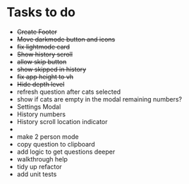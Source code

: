 # Tasks to do

- ~~Create Footer~~
- ~~Move darkmode button and icons~~
- ~~fix lightmode card~~
- ~~Show history scroll~~
- ~~allow skip button~~
- ~~show skipped in history~~
- ~~fix app height to vh~~
- ~~Hide depth level~~
- refresh question after cats selected
- show if cats are empty in the modal remaining numbers?
- Settings Modal
- History numbers
- History scroll location indicator
-
- make 2 person mode
- copy question to clipboard
- add logic to get questions deeper
- walkthrough help
- tidy up refactor
- add unit tests
